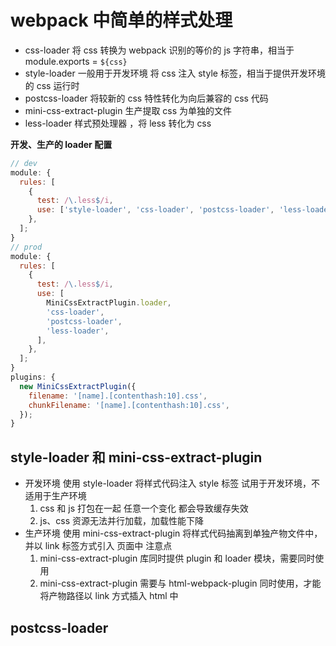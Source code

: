 # webpack 中简单的样式处理

- css-loader 将 css 转换为 webpack 识别的等价的 js 字符串，相当于 module.exports = `${css}`
- style-loader 一般用于开发环境 将 css 注入 style 标签，相当于提供开发环境的 css 运行时
- postcss-loader 将较新的 css 特性转化为向后兼容的 css 代码
- mini-css-extract-plugin 生产提取 css 为单独的文件
- less-loader 样式预处理器 ，将 less 转化为 css

**开发、生产的 loader 配置**

```js
// dev
module: {
  rules: [
    {
      test: /\.less$/i,
      use: ['style-loader', 'css-loader', 'postcss-loader', 'less-loader'],
    },
  ];
}
// prod
module: {
  rules: [
    {
      test: /\.less$/i,
      use: [
        MiniCssExtractPlugin.loader,
        'css-loader',
        'postcss-loader',
        'less-loader',
      ],
    },
  ];
}
plugins: {
  new MiniCssExtractPlugin({
    filename: '[name].[contenthash:10].css',
    chunkFilename: '[name].[contenthash:10].css',
  });
}
```

## style-loader 和 mini-css-extract-plugin

- 开发环境 使用 style-loader 将样式代码注入 style 标签
  试用于开发环境，不适用于生产环境
  1. css 和 js 打包在一起 任意一个变化 都会导致缓存失效
  2. js、css 资源无法并行加载，加载性能下降
- 生产环境 使用 mini-css-extract-plugin 将样式代码抽离到单独产物文件中，并以 link 标签方式引入 页面中
  注意点
  1. mini-css-extract-plugin 库同时提供 plugin 和 loader 模块，需要同时使用
  2. mini-css-extract-plugin 需要与 html-webpack-plugin 同时使用，才能将产物路径以 link 方式插入 html 中

## postcss-loader
